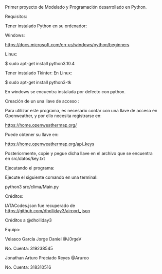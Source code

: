 Primer proyecto de Modelado y Programación desarrollado en Python.

Requisitos:

  Tener instalado Python en su ordenador:
  
  Windows:
  
  https://docs.microsoft.com/en-us/windows/python/beginners

  Linux:
  
  $ sudo apt-get install python3.10.4

  Tener instalado Tkinter: 
  En Linux:
  
  $ sudo apt-get install python3-tk


  En windows se encuentra instalada por defecto con python.

  Creación de un una llave de acceso :
  
  Para utilizar este programa, es necesario contar con una llave de acceso en Openweather, 
  y por ello necesita registrarse en:
  
  
  https://home.openweathermap.org/
  
  Puede obtener su llave en:
  
  https://home.openweathermap.org/api_keys
  
  Posteriormente, copie y pegue dicha llave en el archivo que se encuentra en src/datos/key.txt
 
 Ejecutando el programa:
 
 Ejecute el siguiente comando en una terminal:
 
 python3 src/clima/Main.py
 
Créditos:

IATACodes.json fue recuperado de https://github.com/dholliday3/airport_json

Créditos a @dholliday3

Equipo:

Velasco García Jorge Daniel @J0rgeV 

No. Cuenta: 319238545

Jonathan Arturo Preciado Reyes @Aruroo

No. Cuenta: 318310516
